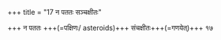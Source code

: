 +++
title = "17 न पततः सञ्चक्षीतः"

+++
न पततः +++(=पक्षिणः/ asteroids)+++ संचक्षीतः+++(=गणयेत्)+++ १७